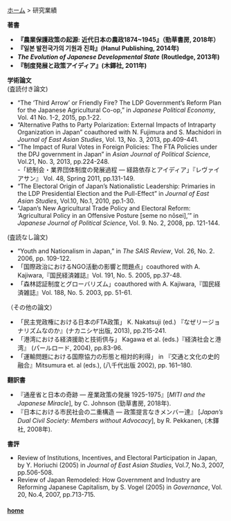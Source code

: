 [ホーム](https://hirosasada.github.io/japanese-home/) > 研究業績   

**著書**  
- **『農業保護政策の起源: 近代日本の農政1874~1945』（勁草書房, 2018年）**  
- **『일본 발전국가의 기원과 진화』(Hanul Publishing, 2014年)**  
- ***The Evolution of Japanese Developmental State*** **(Routledge, 2013年)**  
- **『制度発展と政策アイディア』(木鐸社, 2011年)**  

**学術論文**  
(査読付き論文)  
- “The ‘Third Arrow’ or Friendly Fire? The LDP Government’s Reform Plan for the Japanese Agricultural Co-op,” in *Japanese Political Economy*, Vol. 41 No. 1-2, 2015, pp.1-22.  
- “Alternative Paths to Party Polarization: External Impacts of Intraparty Organization in Japan” coauthored with N. Fujimura and S. Machidori in *Journal of East Asian Studies*, Vol. 13, No. 3, 2013, pp.409-441.  
- “The Impact of Rural Votes in Foreign Policies: The FTA Policies under the DPJ government in Japan” in *Asian Journal of Political Science*, Vol.21, No. 3, 2013, pp.224-248.  
-「統制会・業界団体制度の発展過程 ― 経路依存とアイディア」『レヴァイアサン』 Vol. 48, Spring 2011, pp.131-149.  
- “The Electoral Origin of Japan’s Nationalistic Leadership: Primaries in the LDP Presidential Election and the Pull-Effect” in *Journal of East Asian Studies*, Vol.10, No.1, 2010, pp.1-30.  
- “Japan’s New Agricultural Trade Policy and Electoral Reform: ‘Agricultural Policy in an Offensive Posture [seme no nōsei],’” in *Japanese Journal of Political Science*, Vol. 9. No. 2, 2008, pp. 121-144.  
  
(査読なし論文)  
- “Youth and Nationalism in Japan,” in *The SAIS Review*, Vol. 26, No. 2. 2006, pp. 109-122.  
- 「国際政治におけるNGO活動の影響と問題点」coauthored with A. Kajiwara,『国民経済雑誌』Vol. 191, No. 5. 2005, pp.37-48.  
- 「森林認証制度とグローバリズム」coauthored with A. Kajiwara,『国民経済雑誌』Vol. 188, No. 5. 2003, pp. 51-61.  
  
（その他の論文）  
- 「民主党政権における日本のFTA政策」 K. Nakatsuji (ed.) 『なぜリージョナリズムなのか』(ナカニシヤ出版, 2013), pp.215-241.  
- 「港湾における経済援助と技術供与」 Kagawa et al. (eds.)『経済社会と港湾』 (パールロード, 2004), pp.83-96.  
- 「運輸問題における国際協力の形態と相対的利得」 in 『交通と文化の史的融合』Mitsumura et. al (eds.), (八千代出版 2002), pp. 161–180.
  
**翻訳書**  
- 『通産省と日本の奇跡 — 産業政策の発展 1925-1975』[*MITI and the Japanese Miracle*], by C. Johnson (勁草書房, 2018年).  
- 『日本における市民社会の二重構造 — 政策提言なきメンバー達』 [*Japan’s Dual Civil Society: Members without Advocacy*], by R. Pekkanen, (木鐸社, 2008年).  　　
  
**書評**  
- Review of Institutions, Incentives, and Electoral Participation in Japan, by Y. Horiuchi (2005) in *Journal of East Asian Studies*, Vol.7, No.3, 2007, pp.506-508.  
- Review of Japan Remodeled: How Government and Industry are Reforming Japanese Capitalism, by S. Vogel (2005) in *Governance*, Vol. 20, No.4, 2007, pp.713-715.  
   
#### [home](https://hirosasada.github.io/)    
